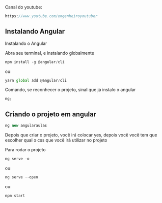 Canal do youtube:

```js
https://www.youtube.com/engenheiroyoutuber
```

## Instalando Angular

Instalando o Angular

Abra seu terminal, e instalando globalmente

```js
npm install -g @angular/cli
```

ou

```js
yarn global add @angular/cli
```

Comando, se reconhecer o projeto, sinal que já instalo o angular

```js
ng;
```

## Criando o projeto em angular

```js
ng new angularaulas
```

Depois que criar o projeto, você irá colocar yes, depois você você tem que
escolher qual o css que você irá utilizar no projeto

Para rodar o projeto

```js
ng serve -o
```

ou

```js
ng serve --open
```
ou

```js
npm start
```